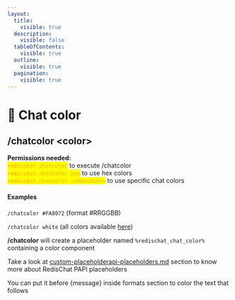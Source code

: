 ```yaml
---
layout:
  title:
    visible: true
  description:
    visible: false
  tableOfContents:
    visible: true
  outline:
    visible: true
  pagination:
    visible: true
---
```


# 🎨 Chat color

## **/chatcolor \<color>**

**Permissions needed:**\
<mark style="color:orange;">`redischat.chatcolor`</mark> to execute /chatcolor\
<mark style="color:orange;">`redischat.chatcolor.hex`</mark> to use hex colors\
<mark style="color:orange;">`redischat.chatcolor.<chatcolor>`</mark> to use specific chat colors

#### Examples

`/chatcolor #FA8072` (format #RRGGBB)

`/chatcolor white` (all colors available [here](https://docs.advntr.dev/minimessage/format.html#color))

**/chatcolor** will create a placeholder named `%redischat_chat_color%` containing a color component

Take a look at [custom-placeholderapi-placeholders.md](../unique-features/custom-placeholderapi-placeholders.md "mention") section to know more about RedisChat PAPI placeholders

You can put it before {message} inside formats section to color the text that follows

